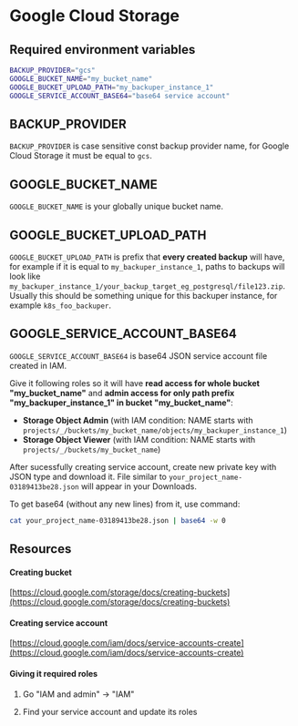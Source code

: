 # Google Cloud Storage

## Required environment variables

```bash
BACKUP_PROVIDER="gcs"
GOOGLE_BUCKET_NAME="my_bucket_name"
GOOGLE_BUCKET_UPLOAD_PATH="my_backuper_instance_1"
GOOGLE_SERVICE_ACCOUNT_BASE64="base64 service account"
```

## BACKUP_PROVIDER

`BACKUP_PROVIDER` is case sensitive const backup provider name, for Google Cloud Storage it must be equal to `gcs`.

## GOOGLE_BUCKET_NAME

`GOOGLE_BUCKET_NAME` is your globally unique bucket name.

## GOOGLE_BUCKET_UPLOAD_PATH

`GOOGLE_BUCKET_UPLOAD_PATH` is prefix that **every created backup** will have, for example if it is equal to `my_backuper_instance_1`, paths to backups will look like `my_backuper_instance_1/your_backup_target_eg_postgresql/file123.zip`. Usually this should be something unique for this backuper instance, for example `k8s_foo_backuper`.

## GOOGLE_SERVICE_ACCOUNT_BASE64

`GOOGLE_SERVICE_ACCOUNT_BASE64` is base64 JSON service account file created in IAM.

Give it following roles so it will have **read access for whole bucket "my_bucket_name"** and **admin access for only path prefix "my_backuper_instance_1" in bucket "my_bucket_name"**:

- **Storage Object Admin** (with IAM condition: NAME starts with `projects/_/buckets/my_bucket_name/objects/my_backuper_instance_1`)
- **Storage Object Viewer** (with IAM condition: NAME starts with `projects/_/buckets/my_bucket_name`)

After sucessfully creating service account, create new private key with JSON type and download it. File similar to `your_project_name-03189413be28.json` will appear in your Downloads.

To get base64 (without any new lines) from it, use command:

```bash
cat your_project_name-03189413be28.json | base64 -w 0
```


## Resources

#### Creating bucket

[https://cloud.google.com/storage/docs/creating-buckets](https://cloud.google.com/storage/docs/creating-buckets)


#### Creating service account

[https://cloud.google.com/iam/docs/service-accounts-create](https://cloud.google.com/iam/docs/service-accounts-create)

#### Giving it required roles

1. Go "IAM and admin" -> "IAM"

2. Find your service account and update its roles

<br>
<br>
